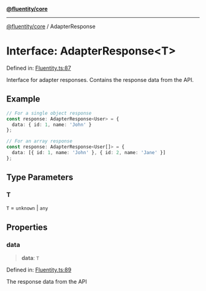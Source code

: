 [**@fluentity/core**](../README.md)

***

[@fluentity/core](../globals.md) / AdapterResponse

# Interface: AdapterResponse\<T\>

Defined in: [Fluentity.ts:87](https://github.com/cedricpierre/fluentity-core/blob/c320ba12f5df20a74e195f3fa6edef8576093d87/src/Fluentity.ts#L87)

Interface for adapter responses.
Contains the response data from the API.

## Example

```typescript
// For a single object response
const response: AdapterResponse<User> = {
  data: { id: 1, name: 'John' }
};

// For an array response
const response: AdapterResponse<User[]> = {
  data: [{ id: 1, name: 'John' }, { id: 2, name: 'Jane' }]
};
```

## Type Parameters

### T

`T` = `unknown` \| `any`

## Properties

### data

> **data**: `T`

Defined in: [Fluentity.ts:89](https://github.com/cedricpierre/fluentity-core/blob/c320ba12f5df20a74e195f3fa6edef8576093d87/src/Fluentity.ts#L89)

The response data from the API
